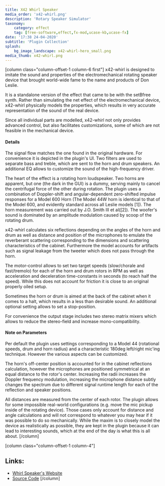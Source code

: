 ```yaml
---
title: X42 Whirl Speaker
media_order: 'x42-whirl.png'
description: 'Rotary Speaker Simulator'
taxonomy:
    category: effect
    tag: [free-software,effect,fx-mod,ucase-kb,ucase-fx]
date: '17:38 24-04-2020'
subtitle: 'Plugin Collection'
splash:
    bg_image_landscape: x42-whirl-hero_small.png
media_thumb: x42-whirl.png
---
```

[column class="column-offset-1 column-6 first"]
x42-whirl is designed to imitate the sound and properties of the electromechanical rotating speaker device that brought world-wide fame to the name and products of Don Leslie.

It is a standalone version of the effect that came to be with the setBfree synth. Rather than simulating the net effect of the electromechanical device, x42-whirl physically models the properties, which results in very accurate representation of the sound of the real device.

Since all individual parts are modelled, x42-whirl not only provides advanced control, but also facilitates customizations, some of which are not feasible in the mechanical device.

#### Details
The signal flow matches the one found in the original hardware. For convenience it is depicted in the plugin's UI. Two filters are used to separate bass and treble, which are sent to the horn and drum speakers. An additional EQ allows to customize the sound of the high-frequency driver.

The heart of the effect is a rotating horn loudspeaker. Two horns are apparent, but one (the dark in the GUI) is a dummy, serving mainly to cancel the centrifugal force of the other during rotation. The plugin uses a combination of Doppler-shift and angular-dependent zero-shifted impulse responses for a Model 600 Horn (The Model 44W horn is identical to that of the Model 600, and evidently standard across all Leslie models [1]). The horn measurement was carried out by J.O. Smith III et al([2]). The woofer's sound is dominated by an amplitude modulation caused by scoop of the rotating drum.

x42-whirl calculates six reflections depending on the angles of the horn and drum as well as distance and position of the microphones to emulate the reverberant scattering corresponding to the dimensions and scattering characteristics of the cabinet. Furthermore the model accounts for artifacts such as signal leakage from the tweeter which does not pass through the horn.

The motor-control allows to set two target speeds (slow/chorale and fast/tremolo) for each of the horn and drum rotors in RPM as well as acceleration and deceleration time-constants in seconds (to reach half the speed). While this does not account for friction it is close to an original properly oiled setup.

Sometimes the horn or drum is aimed at the back of the cabinet when it comes to a halt, which results in a less than desirable sound. An additional optional setting allows to set a stop-position.

For convenience the output stage includes two stereo matrix mixers which allows to reduce the stereo-field and increase mono-compatibility.

#### Note on Parameters
Per default the plugin uses settings corresponding to a Model 44 (rotational speeds, drum and horn radius) and a characteristic 180deg left/right mic'ing technique. However the various aspects can be customized.

The horn's off-center position is accounted for in the cabinet reflections calculation, however the microphones are positioned symmetrical at an equal distance to the rotor's center. Increasing the radii increases the Doppler frequency modulation, increasing the microphone distance subtly changes the spectrum due to different signal runtime length for each of the reflection and speaker positions.

All distances are measured from the center of each rotor. The plugin allows for some impossible real-world configurations (e.g. move the mic pickup inside of the rotating device). Those cases only account for distance and angle calculations and will not correspond to whatever you may hear if it was possible to do so mechanically. While the maxim is to closely model the device as realistically as possible, they are kept in the plugin because it can lead to interesting sounds, which at the end of the day is what this is all about.
[/column]

[column class="column-offset-1 column-4"]
## Links:
+ [Whirl Speaker's Website](http://x42-plugins.com/x42/x42-whirl)
+ [Source Code](https://github.com/pantherb/setBfree)
[/column]
